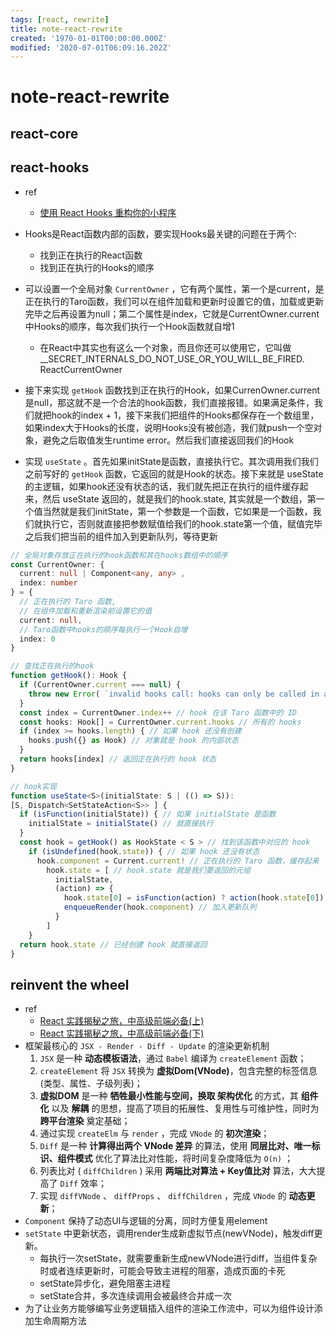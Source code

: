 ```yaml
---
tags: [react, rewrite]
title: note-react-rewrite
created: '1970-01-01T00:00:00.000Z'
modified: '2020-07-01T06:09:16.202Z'
---
```


# note-react-rewrite

## react-core

## react-hooks

- ref
  - [使用 React Hooks 重构你的小程序](https://aotu.io/notes/2019/07/10/taro-hooks/index.html)

- Hooks是React函数内部的函数，要实现Hooks最关键的问题在于两个:
  - 找到正在执行的React函数
  - 找到正在执行的Hooks的顺序
- 可以设置一个全局对象 `CurrentOwner` ，它有两个属性，第一个是current，是正在执行的Taro函数，我们可以在组件加载和更新时设置它的值，加载或更新完毕之后再设置为null；第二个属性是index，它就是CurrentOwner.current中Hooks的顺序，每次我们执行一个Hook函数就自增1
  - 在React中其实也有这么一个对象，而且你还可以使用它，它叫做 __SECRET_INTERNALS_DO_NOT_USE_OR_YOU_WILL_BE_FIRED. ReactCurrentOwner
- 接下来实现 `getHook` 函数找到正在执行的Hook，如果CurrenOwner.current是null，那这就不是一个合法的hook函数，我们直接报错。如果满足条件，我们就把hook的index + 1，接下来我们把组件的Hooks都保存在一个数组里，如果index大于Hooks的长度，说明Hooks没有被创造，我们就push一个空对象，避免之后取值发生runtime error。然后我们直接返回我们的Hook
- 实现 `useState` 。首先如果initState是函数，直接执行它。其次调用我们我们之前写好的 `getHook` 函数，它返回的就是Hook的状态。接下来就是 useState 的主逻辑，如果hook还没有状态的话，我们就先把正在执行的组件缓存起来，然后 useState 返回的，就是我们的hook.state, 其实就是一个数组，第一个值当然就是我们initState，第一个参数是一个函数，它如果是一个函数，我们就执行它，否则就直接把参数赋值给我们的hook.state第一个值，赋值完毕之后我们把当前的组件加入到更新队列，等待更新

``` typescript
// 全局对象存放正在执行的hook函数和其在hooks数组中的顺序
const CurrentOwner: {
  current: null | Component<any, any> ,
  index: number
} = {
  // 正在执行的 Taro 函数,
  // 在组件加载和重新渲染前设置它的值
  current: null,
  // Taro函数中hooks的顺序每执行一个Hook自增
  index: 0
}

// 查找正在执行的hook
function getHook(): Hook {
  if (CurrentOwner.current === null) {
    throw new Error( `invalid hooks call: hooks can only be called in a taro component.` )
  }
  const index = CurrentOwner.index++ // hook 在该 Taro 函数中的 ID
  const hooks: Hook[] = CurrentOwner.current.hooks // 所有的 hooks
  if (index >= hooks.length) { // 如果 hook 还没有创建
    hooks.push({} as Hook) // 对象就是 hook 的内部状态
  }
  return hooks[index] // 返回正在执行的 hook 状态
}

// hook实现
function useState<S>(initialState: S | (() => S)): 
[S, Dispatch<SetStateAction<S>> ] {
  if (isFunction(initialState)) { // 如果 initialState 是函数
    initialState = initialState() // 就直接执行
  }
  const hook = getHook() as HookState < S > // 找到该函数中对应的 hook
    if (isUndefined(hook.state)) { // 如果 hook 还没有状态
      hook.component = Current.current! // 正在执行的 Taro 函数，缓存起来
        hook.state = [ // hook.state 就是我们要返回的元组
          initialState,
          (action) => {
            hook.state[0] = isFunction(action) ? action(hook.state[0]) : action
            enqueueRender(hook.component) // 加入更新队列
          }
        ]
    }
  return hook.state // 已经创建 hook 就直接返回
}
```

## reinvent the wheel

- ref
  - [React 实践揭秘之旅，中高级前端必备(上)](https://github.com/xd-tayde/blog/blob/master/ReactGL-1.md)
  - [React 实践揭秘之旅，中高级前端必备(下)](https://github.com/xd-tayde/blog/blob/master/ReactGL-2.md)
- 框架最核心的 `JSX - Render - Diff - Update` 的渲染更新机制
  1. `JSX` 是一种 **动态模板语法**，通过 `Babel` 编译为 `createElement` 函数；
  2. `createElement` 将 `JSX` 转换为 **虚拟Dom(VNode)**，包含完整的标签信息 (类型、属性、子级列表)；
  3. **虚拟DOM** 是一种 **牺牲最小性能与空间，换取 架构优化** 的方式，其 **组件化** 以及 **解耦** 的思想，提高了项目的拓展性、复用性与可维护性，同时为 **跨平台渲染** 奠定基础；
  4. 通过实现 `createElm` 与 `render` ，完成 `VNode` 的 **初次渲染**；
  5. `Diff` 是一种 **计算得出两个 VNode 差异** 的算法，使用 **同层比对、唯一标识、组件模式** 优化了算法比对性能，将时间复杂度降低为 `O(n)` ；
  6. 列表比对 ( `diffChildren` ) 采用 **两端比对算法 + Key值比对** 算法，大大提高了 `Diff` 效率；
  7. 实现 `diffVNode` 、 `diffProps` 、 `diffChildren` ，完成 `VNode` 的 **动态更新**；
- `Component` 保持了动态UI与逻辑的分离，同时方便复用element
- `setState` 中更新状态，调用render生成新虚拟节点(newVNode)，触发diff更新。
  - 每执行一次setState，就需要重新生成newVNode进行diff，当组件复杂时或者连续更新时，可能会导致主进程的阻塞，造成页面的卡死
  - setState异步化，避免阻塞主进程
  - setState合并，多次连续调用会被最终合并成一次
- 为了让业务方能够编写业务逻辑插入组件的渲染工作流中，可以为组件设计添加生命周期方法
